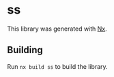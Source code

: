 # ss

This library was generated with [Nx](https://nx.dev).

## Building

Run `nx build ss` to build the library.
